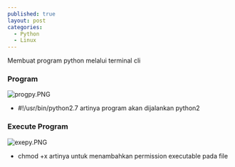 ```yaml
---
published: true
layout: post
categories:
  - Python
  - Linux
---
```

Membuat program python melalui terminal cli

### Program
![progpy.PNG]({{site.baseurl}}/images/progpy.PNG)

- #!/usr/bin/python2.7 artinya program akan dijalankan python2

### Execute Program
![exepy.PNG]({{site.baseurl}}/images/exepy.PNG)

- chmod +x artinya untuk menambahkan permission executable pada file
